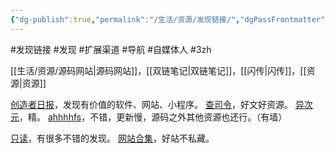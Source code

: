 ```yaml
---
{"dg-publish":true,"permalink":"/生活/资源/发现链接/","dgPassFrontmatter":true,"noteIcon":""}
---
```



#发现链接 #发现 #扩展渠道 #导航 #自媒体人 #3zh 

[[生活/资源/源码网站\|源码网站]]，[[双链笔记\|双链笔记]]，[[闪传\|闪传]]，[[资源\|资源]]

[创造者日报](https://creatorsdaily.com/)，发现有价值的软件、网站、小程序。
[查司令](http://www.cha40.com/hao123/)，好文好资源。
[异次元](https://www.iplaysoft.com/tag/效率)，精。
[ahhhhfs](https://www.ahhhhfs.com)，不错，更新慢，源码之外其他资源也还行。（有墙）


[只读](http://www.rdonly.com/)，有很多不错的发现。
[网站合集](https://www.207788.xyz/)，好站不私藏。
